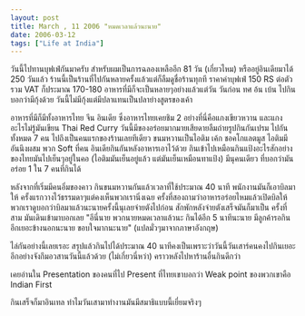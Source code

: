 ```yaml
---
layout: post
title: March , 11 2006 "หมดเวลาแล้วนะนาย"
date: 2006-03-12
tags: ["Life at India"]
---
```


<div id="msgcns!1CF2EC57E79217F6!1126" class="bvMsg">
<div> วันนี้ไปทานบุฟเฟ่กันมาครับ สำหรับผมเป็นการฉลองเหลืออีก 81 วัน (เกี่ยวไหม) หรืออยู่อินเดียมาได้ 250 วันแล้ว
ร้านนี้เป็นร้านที่ไปกันหลายครั้งแล้วแต่ก็ลืมดูชื่อร้านทุกที ราคาค่าบุฟเฟ่ 150 RS ต่อตัว รวม VAT ก็ประมาณ 170-180
อาหารที่มีก็จะเป็นหลายๆอย่างแล้วแต่วัน วันก่อน ทศ อ้น เบ้น ไปกินบอกว่ามีกุ้งด้วย วันนี้ไม่มีกุ้งแต่มีปลาแทนเป็นปลาย่างสูตรของเค้า</div>
<!--more-->

อาหารที่มีก็มีทั้งอาหารไทย จีน อินเดีย ซึ่งอาหารไทยเคยชิม 2 อย่างที่นี่คือแกงเขียวหวาน และแกงอะไรไม่รู้มันเขียน Thai Red Curry
วันนี้มีของอร่อยมากมายเสียดายลืมถ่ายรูปกินกันเปรม ไปกันทั้งหมด 7 คน
ไปถึงเป็นคนแรกของร้านเลยทีเดียว ขนมหวานเป็นไอติม เค้ก ชอคโกแลตมูส ไอติมมีอันนึงผสม พวก Soft ที่คน
อินเดียกินกันหลังอาหารเอาไว้ด้วย กินเข้าไปเหมือนกินแป้งอะไรสักอย่างของไทยมันไปเย็นๆอยู่ในคอ (ไอติมมันเย็นอยู่แล้ว แต่มันเย็นเหมือนทาแป้ง) มีนุคนเดียว ที่บอกว่ามันอร่อย 1 ใน 7 คนที่กินได้

หลังจากที่เริ่มมีคนอิ่มของคาว กินขนมหวานกันแล้วเวลาที่ใช้ประมาณ 40 นาที  พนักงานมันก็เอาบิลมาให้
ครั้งแรกวางไว้ธรรมดาๆแต่คงเห็นพวกเรานิ่งเฉย
ครั้งที่สองถามว่าอาหารอร่อยไหมแล้วเปิดบิลให้พวกเราดูบอกว่าบิลมาแล้วนะนายครั้งนี้นุเลยจ่ายตังไปก่อน
สักพักหลังจ่ายตังเสร็จมันก็มาเป็น ครั้งที่สาม มันเดินเข้ามาบอกเลย "อีนี่นาย พวกนายหมดเวลาแล้วนะ กินได้อีก 5 นาทีนะนาย มีลูกค้ารอกินอีกเยอะข้างนอกนะนาย ขอบใจมากนะนาย" (แปลมั่วๆมาจากภาษาอังกฤษ)

ไล่กันอย่างนี้เลยเรอะ สรุปแล้วกินไปได้ประมาณ 40 นาทีคงเป็นเพราะว่าวันนี้วันเสาร์คนคงไปกินเยอะ อีกอย่างจังกึมอวสานวันนี้แล้วด้วย (ไม่เกี่ยวนี่หว่า) คราวหลังไปหาร้านอื่นกินดีกว่า

เคยอ่านใน Presentation ของคนที่ไป Present ที่ไทยเขาบอกว่า Weak point ของพวกเขาคือ Indian First

กินเสร็จก็มาอินเทล ทำไมวันเสามาทำงานมันมีสมาธิแบบนี้เยี่ยมจริงๆ

</div>
&nbsp;

&nbsp;